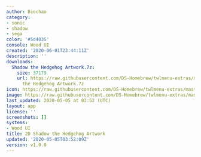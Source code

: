 ```yaml
---
author: Biochao
category:
- sonic
- shadow
- sega
color: '#5d4035'
console: Wood UI
created: '2020-06-01T23:44:11Z'
description: ''
downloads:
  Shadow the Hedgehog Artwork.7z:
    size: 37179
    url: https://raw.githubusercontent.com/DS-Homebrew/twlmenu-extras/master/_nds/TWiLightMenu/akmenu/themes/Shadow
      the Hedgehog Artwork.7z
icon: https://raw.githubusercontent.com/DS-Homebrew/twlmenu-extras/master/_nds/TWiLightMenu/akmenu/themes/meta/Shadow%20the%20Hedgehog%20Artwork/icon.png
image: https://raw.githubusercontent.com/DS-Homebrew/twlmenu-extras/master/_nds/TWiLightMenu/akmenu/themes/meta/Shadow%20the%20Hedgehog%20Artwork/icon.png
last_updated: 2020-05-05 at 03:52 (UTC)
layout: app
license: ''
screenshots: []
systems:
- Wood UI
title: 2D Shadow the Hedgehog Artwork
updated: '2020-05-05T03:52:09Z'
version: v1.0.0
---
```

